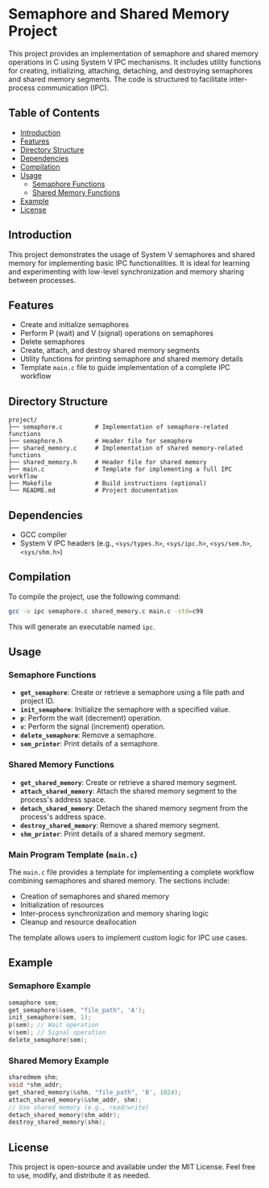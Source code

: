 # Semaphore and Shared Memory Project

This project provides an implementation of semaphore and shared memory operations in C using System V IPC mechanisms. It includes utility functions for creating, initializing, attaching, detaching, and destroying semaphores and shared memory segments. The code is structured to facilitate inter-process communication (IPC).

## Table of Contents
- [Introduction](#introduction)
- [Features](#features)
- [Directory Structure](#directory-structure)
- [Dependencies](#dependencies)
- [Compilation](#compilation)
- [Usage](#usage)
  - [Semaphore Functions](#semaphore-functions)
  - [Shared Memory Functions](#shared-memory-functions)
- [Example](#example)
- [License](#license)

## Introduction
This project demonstrates the usage of System V semaphores and shared memory for implementing basic IPC functionalities. It is ideal for learning and experimenting with low-level synchronization and memory sharing between processes.

## Features
- Create and initialize semaphores
- Perform P (wait) and V (signal) operations on semaphores
- Delete semaphores
- Create, attach, and destroy shared memory segments
- Utility functions for printing semaphore and shared memory details
- Template `main.c` file to guide implementation of a complete IPC workflow

## Directory Structure
```
project/
├── semaphore.c         # Implementation of semaphore-related functions
├── semaphore.h         # Header file for semaphore
├── shared_memory.c     # Implementation of shared memory-related functions
├── shared_memory.h     # Header file for shared memory
├── main.c              # Template for implementing a full IPC workflow
├── Makefile            # Build instructions (optional)
└── README.md           # Project documentation
```

## Dependencies
- GCC compiler
- System V IPC headers (e.g., `<sys/types.h>`, `<sys/ipc.h>`, `<sys/sem.h>`, `<sys/shm.h>`)

## Compilation
To compile the project, use the following command:
```bash
gcc -o ipc semaphore.c shared_memory.c main.c -std=c99
```
This will generate an executable named `ipc`.

## Usage

### Semaphore Functions
- **`get_semaphore`**: Create or retrieve a semaphore using a file path and project ID.
- **`init_semaphore`**: Initialize the semaphore with a specified value.
- **`p`**: Perform the wait (decrement) operation.
- **`v`**: Perform the signal (increment) operation.
- **`delete_semaphore`**: Remove a semaphore.
- **`sem_printer`**: Print details of a semaphore.

### Shared Memory Functions
- **`get_shared_memory`**: Create or retrieve a shared memory segment.
- **`attach_shared_memory`**: Attach the shared memory segment to the process's address space.
- **`detach_shared_memory`**: Detach the shared memory segment from the process's address space.
- **`destroy_shared_memory`**: Remove a shared memory segment.
- **`shm_printer`**: Print details of a shared memory segment.

### Main Program Template (`main.c`)
The `main.c` file provides a template for implementing a complete workflow combining semaphores and shared memory. The sections include:
- Creation of semaphores and shared memory
- Initialization of resources
- Inter-process synchronization and memory sharing logic
- Cleanup and resource deallocation

The template allows users to implement custom logic for IPC use cases.

## Example
### Semaphore Example
```c
semaphore sem;
get_semaphore(&sem, "file_path", 'A');
init_semaphore(sem, 1);
p(sem); // Wait operation
v(sem); // Signal operation
delete_semaphore(sem);
```

### Shared Memory Example
```c
sharedmem shm;
void *shm_addr;
get_shared_memory(&shm, "file_path", 'B', 1024);
attach_shared_memory(&shm_addr, shm);
// Use shared memory (e.g., read/write)
detach_shared_memory(shm_addr);
destroy_shared_memory(shm);
```

## License
This project is open-source and available under the MIT License. Feel free to use, modify, and distribute it as needed.


